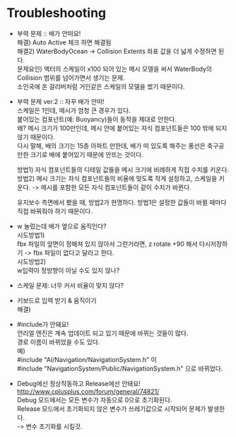 # Troubleshooting
- 부력 문제 :: 배가 안떠요!  
해결) Auto Active 체크 하면 해결됨  
해결2) WaterBodyOcean → Collision Extents 좌표 값을 더 넓게 수정하면 된다.  
문제요인) 액터의 스케일이 x100 되어 있는 메시 모델을 써서 WaterBody의 Collision 범위를 넘어가면서 생기는 문제.   
소인국에 온 걸리버처럼 거인같은 스케일의 모델을 썼기 때문이다.  

- 부력 문제 ver.2 :: 자꾸 배가 안떠!  
스케일은 1인데, 메시가 엄청 큰 경우가 있다.  
붙어있는 컴포넌트(예: Buoyancy)들이 동작을 제대로 안한다.   
왜? 메시 크기가 100만인데, 메시 안에 붙어있는 자식 컴포넌트들은 100 밖에 되지 않기 때문이다.   
다시 말해, 배의 크기는 15층 아파트 만한데, 배가 떠 있도록 해주는 풍선은 축구공만한 크기로 배에 붙어있기 때문에 안뜨는 것이다.  
    
  방법1) 자식 컴포넌트들의 디테일 값들을 메시 크기에 비례하게 직접 수치를 키운다.  
  방법2) 메시 크기는 자식 컴포넌트들의 비율에 맞도록 작게 설정하고, 스케일을 키운다. -> 메시를 포함한 모든 자식 컴포넌트들이 같이 수치가 바뀐다.  
  
  유지보수 측면에서 봤을 때, 방법2가 현명하다. 방법1은 설정한 값들이 바뀔 때마다 직접 바꿔줘야 하기 때문이다.  

- w 눌렀는데 배가 옆으로 움직인다?  
시도방법1)  
fbx 파일의 앞면이 정해져 있지 않아서 그런거라면, z rotate +90 해서 다시저장하기 -> fbx 파일이 없다고 달라고 한다.  
시도방법2)  
w입력이 정방향이 아닐 수도 있지 않나?
- 스케일 문제: 너무 커서 비율이 맞지 않다?  
- 키보드로 입력 받기 & 움직이기  
해결)

- #include가 안돼요!  
언리얼 엔진은 계속 업데이트 되고 있기 때문에 바뀌는 것들이 많다.  
경로 이름이 바뀌었을 수도 있다.  
예)  
#include "AI/Navigation/NavigationSystem.h" 이  
#include "NavigationSystem/Public/NavigationSystem.h" 으로 바뀌었다.  

- Debug에선 정상작동하고 Release에선 안돼요!
http://www.cplusplus.com/forum/general/74821/  
Debug 모드에서는 모든 변수가 자동으로 0으로 초기화된다.  
Release 모드에서 초기화되지 않은 변수가 쓰레기값으로 시작되어 문제가 발생한다.  
-> 변수 초기화를 시킬것.  

